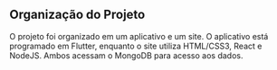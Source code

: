 ## Organização do Projeto

O projeto foi organizado em um aplicativo e um site. O aplicativo está programado em Flutter, enquanto o site utiliza HTML/CSS3, React e NodeJS. Ambos acessam o MongoDB para acesso aos dados.
